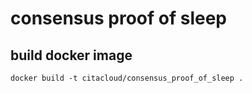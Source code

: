 # consensus proof of sleep
## build docker image
```
docker build -t citacloud/consensus_proof_of_sleep .
```
